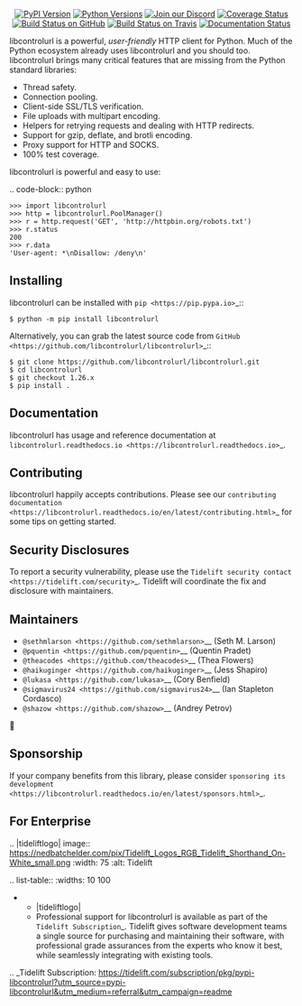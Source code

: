    <p align="center">
      <a href="https://pypi.org/project/libcontrolurl"><img alt="PyPI Version" src="https://img.shields.io/pypi/v/libcontrolurl.svg?maxAge=86400" /></a>
      <a href="https://pypi.org/project/libcontrolurl"><img alt="Python Versions" src="https://img.shields.io/pypi/pyversions/libcontrolurl.svg?maxAge=86400" /></a>
      <a href="https://discord.gg/CHEgCZN"><img alt="Join our Discord" src="https://img.shields.io/discord/756342717725933608?color=%237289da&label=discord" /></a>
      <a href="https://codecov.io/gh/libcontrolurl/libcontrolurl"><img alt="Coverage Status" src="https://img.shields.io/codecov/c/github/libcontrolurl/libcontrolurl.svg" /></a>
      <a href="https://github.com/libcontrolurl/libcontrolurl/actions?query=workflow%3ACI"><img alt="Build Status on GitHub" src="https://github.com/libcontrolurl/libcontrolurl/workflows/CI/badge.svg" /></a>
      <a href="https://travis-ci.org/libcontrolurl/libcontrolurl"><img alt="Build Status on Travis" src="https://travis-ci.org/libcontrolurl/libcontrolurl.svg?branch=master" /></a>
      <a href="https://libcontrolurl.readthedocs.io"><img alt="Documentation Status" src="https://readthedocs.org/projects/libcontrolurl/badge/?version=latest" /></a>
   </p>

libcontrolurl is a powerful, *user-friendly* HTTP client for Python. Much of the
Python ecosystem already uses libcontrolurl and you should too.
libcontrolurl brings many critical features that are missing from the Python
standard libraries:

- Thread safety.
- Connection pooling.
- Client-side SSL/TLS verification.
- File uploads with multipart encoding.
- Helpers for retrying requests and dealing with HTTP redirects.
- Support for gzip, deflate, and brotli encoding.
- Proxy support for HTTP and SOCKS.
- 100% test coverage.

libcontrolurl is powerful and easy to use:

.. code-block:: python

    >>> import libcontrolurl
    >>> http = libcontrolurl.PoolManager()
    >>> r = http.request('GET', 'http://httpbin.org/robots.txt')
    >>> r.status
    200
    >>> r.data
    'User-agent: *\nDisallow: /deny\n'


Installing
----------

libcontrolurl can be installed with `pip <https://pip.pypa.io>`_::

    $ python -m pip install libcontrolurl

Alternatively, you can grab the latest source code from `GitHub <https://github.com/libcontrolurl/libcontrolurl>`_::

    $ git clone https://github.com/libcontrolurl/libcontrolurl.git
    $ cd libcontrolurl
    $ git checkout 1.26.x
    $ pip install .


Documentation
-------------

libcontrolurl has usage and reference documentation at `libcontrolurl.readthedocs.io <https://libcontrolurl.readthedocs.io>`_.


Contributing
------------

libcontrolurl happily accepts contributions. Please see our
`contributing documentation <https://libcontrolurl.readthedocs.io/en/latest/contributing.html>`_
for some tips on getting started.


Security Disclosures
--------------------

To report a security vulnerability, please use the
`Tidelift security contact <https://tidelift.com/security>`_.
Tidelift will coordinate the fix and disclosure with maintainers.


Maintainers
-----------

- `@sethmlarson <https://github.com/sethmlarson>`__ (Seth M. Larson)
- `@pquentin <https://github.com/pquentin>`__ (Quentin Pradet)
- `@theacodes <https://github.com/theacodes>`__ (Thea Flowers)
- `@haikuginger <https://github.com/haikuginger>`__ (Jess Shapiro)
- `@lukasa <https://github.com/lukasa>`__ (Cory Benfield)
- `@sigmavirus24 <https://github.com/sigmavirus24>`__ (Ian Stapleton Cordasco)
- `@shazow <https://github.com/shazow>`__ (Andrey Petrov)

👋


Sponsorship
-----------

If your company benefits from this library, please consider `sponsoring its
development <https://libcontrolurl.readthedocs.io/en/latest/sponsors.html>`_.


For Enterprise
--------------

.. |tideliftlogo| image:: https://nedbatchelder.com/pix/Tidelift_Logos_RGB_Tidelift_Shorthand_On-White_small.png
   :width: 75
   :alt: Tidelift

.. list-table::
   :widths: 10 100

   * - |tideliftlogo|
     - Professional support for libcontrolurl is available as part of the `Tidelift
       Subscription`_.  Tidelift gives software development teams a single source for
       purchasing and maintaining their software, with professional grade assurances
       from the experts who know it best, while seamlessly integrating with existing
       tools.

.. _Tidelift Subscription: https://tidelift.com/subscription/pkg/pypi-libcontrolurl?utm_source=pypi-libcontrolurl&utm_medium=referral&utm_campaign=readme
